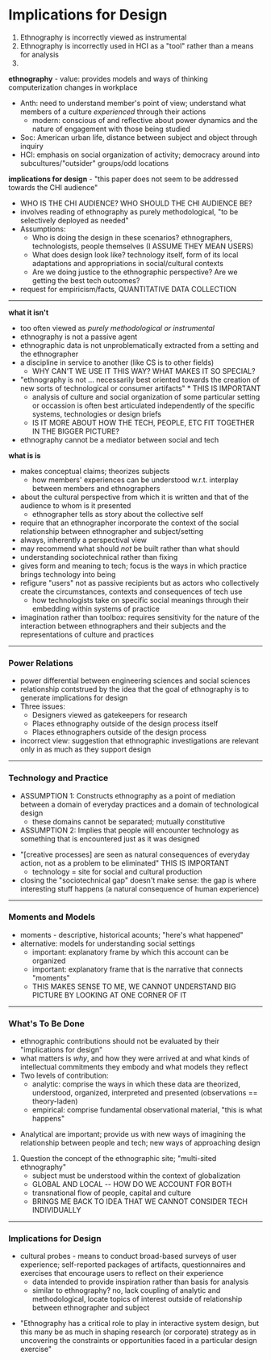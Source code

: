 # Implications for Design

1. Ethnography is incorrectly viewed as instrumental
2. Ethnography is incorrectly used in HCI as a "tool" rather than a means for analysis
3. 

**ethnography** - value: provides models and ways of thinking 
  computerization changes in workplace
- Anth: need to understand member's point of view; understand what members
  of a culture *experienced* through their actions
    - modern: conscious of and reflective about power dynamics and the nature of
      engagement with those being studied
- Soc: American urban life, distance between subject and object through inquiry
- HCI: emphasis on social organization of activity; democracy around
  into subcultures/"outsider" groups/odd locations


**implications for design** - "this paper does not seem to be addressed towards
the CHI audience"
- WHO IS THE CHI AUDIENCE? WHO SHOULD THE CHI AUDIENCE BE?
- involves reading of ethnography as purely methodological, "to be selectively
  deployed as needed"
- Assumptions:
    - Who is doing the design in these scenarios? ethnographers, technologists,
      people themselves (I ASSUME THEY MEAN USERS)
    - What does design look like? technology itself, form of its local
      adaptations and appropriations in social/cultural contexts
    - Are we doing justice to the ethnographic perspective? Are we getting the
      best tech outcomes? 
- request for empiricism/facts, QUANTITATIVE DATA COLLECTION

---
**what it isn't**
- too often viewed as *purely methodological or instrumental*
- ethnography is not a passive agent
- ethnographic data is not unproblematically extracted from a setting and the
  ethnographer
- a discipline in service to another (like CS is to other fields)
    - WHY CAN'T WE USE IT THIS WAY? WHAT MAKES IT SO SPECIAL?
- "ethnography is not ... necessarily best oriented towards the creation of new
  sorts of technological or consumer artifacts" * THIS IS IMPORTANT
    - analysis of culture and social organization of some particular setting or
        occassion is often best articulated independently of the specific systems,
        technologies or design briefs
    - IS IT MORE ABOUT HOW THE TECH, PEOPLE, ETC FIT TOGETHER IN THE BIGGER
      PICTURE?
- ethnography cannot be a mediator between social and tech

**what is is**
- makes conceptual claims; theorizes subjects 
    - how members' experiences can be understood w.r.t. interplay between
      members and ethnographers
- about the cultural perspective from which it is written and that of the
  audience to whom is it presented
    - ethnographer tells as story about the collective self
- require that an ethnographer incorporate the context of the social
  relationship between ethnographer and subject/setting
- always, inherently a perspectival view
- may recommend what should *not* be built rather than what should
- understanding sociotechnical rather than fixing
- gives form and meaning to tech; focus is the ways in which practice brings
  technology into being
- refigure "users" not as passive recipients but as actors who collectively
  create the circumstances, contexts and consequences of tech use
    - how technologists take on specific social meanings through their embedding
      within systems of practice
- imagination rather than toolbox: requires sensitivity for the nature of the
  interaction between ethnographers and their subjects and the representations
  of culture and practices 

---

### Power Relations

- power differential between engineering sciences and social sciences
- relationship contstrued by the idea that the goal of ethnography is to
  generate implications for design
- Three issues:
    - Designers viewed as gatekeepers for research
    - Places ethnography outside of the design process itself
    - Places ethnographers outside of the design process
- incorrect view: suggestion that ethnographic investigations are relevant only
  in as much as they support design

---

### Technology and Practice

* ASSUMPTION 1: Constructs ethnography as a point of mediation between a domain
  of everyday practices and a domain of technological design
    * these domains cannot be separated; mutually constitutive
* ASSUMPTION 2: Implies that people will encounter technology as something that
  is encountered just as it was designed

- "[creative processes] are seen as natural consequences of everyday action, not
  as a problem to be eliminated" THIS IS IMPORTANT
    - technology = site for social and cultural production
- closing the "sociotechnical gap" doesn't make sense: the gap is where
  interesting stuff happens (a natural consequence of human experience)

---

### Moments and Models

- moments - descriptive, historical acounts; "here's what happened"
- alternative: models for understanding social settings
    - important: explanatory frame by which this account can be organized
    - important: explanatory frame that is the narrative that connects "moments"
    - THIS MAKES SENSE TO ME, WE CANNOT UNDERSTAND BIG PICTURE BY LOOKING AT ONE
      CORNER OF IT

---

### What's To Be Done

- ethnographic contributions should not be evaluated by their "implications for
  design"
- what matters is *why*, and how they were arrived at and what kinds of
  intellectual commitments they embody and what models they reflect
- Two levels of contribution:
    - analytic: comprise the ways in which these data are theorized, understood,
      organized, interpreted and presented (observations == theory-laden) 
    - empirical: comprise fundamental observational material, "this is what
      happens"

* Analytical are important; provide us with new ways of imagining the
    relationship between people and tech; new ways of approaching design

1. Question the concept of the ethnographic site; "multi-sited ethnography"
    - subject must be understood within the context of globalization
    - GLOBAL AND LOCAL -- HOW DO WE ACCOUNT FOR BOTH
    - transnational flow of people, capital and culture
    - BRINGS ME BACK TO IDEA THAT WE CANNOT CONSIDER TECH INDIVIDUALLY


---

### Implications for Design

- cultural probes - means to conduct broad-based surveys of user experience;
  self-reported packages of artifacts, questionnaires and exercises that
encourage users to reflect on their experience
    - data intended to provide inspiration rather than basis for analysis   
    - similar to ethnography? no, lack coupling of analytic and methodological,
      locate topics of interest outside of relationship between ethnographer and
subject

* "Ethnography has a critical role to play in interactive system design, but
this many be as much in shaping research (or corporate) strategy as in
uncovering the constraints or opportunities faced in a particular design
exercise"
